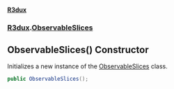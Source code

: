 #### [R3dux](R3dux.md 'R3dux')
### [R3dux](R3dux.md#R3dux 'R3dux').[ObservableSlices](ObservableSlices.md 'R3dux.ObservableSlices')

## ObservableSlices() Constructor

Initializes a new instance of the [ObservableSlices](ObservableSlices.md 'R3dux.ObservableSlices') class.

```csharp
public ObservableSlices();
```